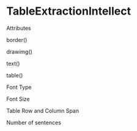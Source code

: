 # TableExtractionIntellect

Attributes

border()

drawimg()

text()

table()


Font Type

Font Size

Table Row and Column Span

Number of sentences
